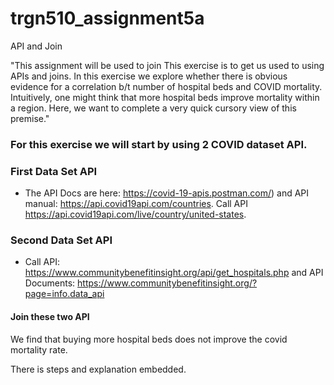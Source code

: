 # trgn510_assignment5a
API and Join

"This assignment will be used to join This exercise is to get us used to using APIs and joins.  In this exercise we explore whether there is obvious evidence for a correlation b/t number of hospital beds and COVID mortality. Intuitively, one might think that more hospital beds improve mortality within a region. Here, we want to complete a very quick cursory view of this premise." 

### For this exercise we will start by using 2 COVID dataset API. 

### First Data Set API
* The API Docs are here: https://covid-19-apis.postman.com/) and  API manual: https://api.covid19api.com/countries. Call API https://api.covid19api.com/live/country/united-states.

### Second Data Set API
* Call API: https://www.communitybenefitinsight.org/api/get_hospitals.php and API Documents: https://www.communitybenefitinsight.org/?page=info.data_api

#### Join these two API
We find that buying more hospital beds does not improve the covid mortality rate. 

There is steps and explanation embedded.
